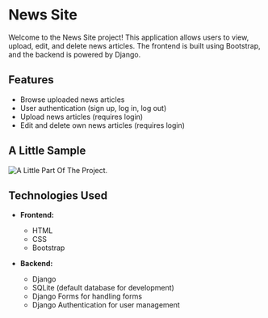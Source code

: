 # News Site

Welcome to the News Site project! This application allows users to view, upload, edit, and delete news articles. The frontend is built using Bootstrap, and the backend is powered by Django.

## Features

- Browse uploaded news articles
- User authentication (sign up, log in, log out)
- Upload news articles (requires login)
- Edit and delete own news articles (requires login)

## A Little Sample
<img src="https://github.com/JoyBiswasgithub/Simple-News-Application-Django-/blob/main/68d678fa-f457-478a-80e2-1c2d892fdc4f.gif" alt="A Little Part Of The Project.">

## Technologies Used

- **Frontend:**
  - HTML
  - CSS
  - Bootstrap

- **Backend:**
  - Django
  - SQLite (default database for development)
  - Django Forms for handling forms
  - Django Authentication for user management


